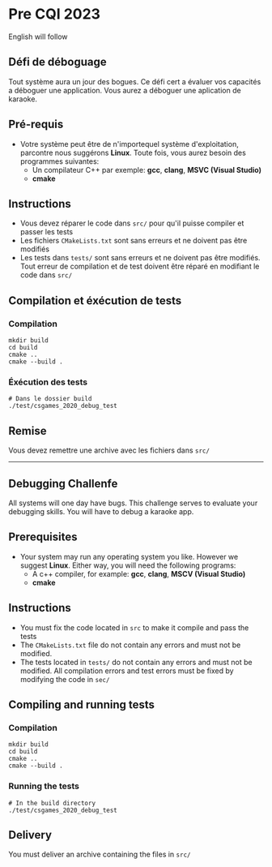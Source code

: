 # Pre CQI 2023
English will follow

## Défi de déboguage

Tout système aura un jour des bogues. Ce défi cert a évaluer vos capacités a déboguer une application. Vous aurez a déboguer une aplication de karaoke. 

## Pré-requis

 * Votre système peut être de n'importequel système d'exploitation, parcontre nous suggérons **Linux**. Toute fois, vous aurez besoin des programmes suivantes: 
   * Un compilateur C++ par exemple: **gcc**, **clang**, **MSVC (Visual Studio)**
   * **cmake**

## Instructions

* Vous devez réparer le code dans `src/` pour qu'il puisse compiler et passer les tests
* Les fichiers `CMakeLists.txt` sont sans erreurs et ne doivent pas être modifiés
* Les tests dans `tests/` sont sans erreurs et ne doivent pas être modifiés. Tout erreur de compilation et de test doivent être réparé en modifiant le code dans `src/`

## Compilation et éxécution de tests

### Compilation
```shell script
mkdir build
cd build
cmake ..
cmake --build .
```

### Éxécution des tests
```shell script
# Dans le dossier build
./test/csgames_2020_debug_test
```

## Remise
Vous devez remettre une archive avec les fichiers dans `src/`

---

## Debugging Challenfe

All systems will one day have bugs. This challenge serves to evaluate your debugging skills. You will have to debug a karaoke app.

## Prerequisites
* Your system may run any operating system you like. However we suggest **Linux**. Either way, you will need the following programs:
  * A c++ compiler, for example: **gcc**, **clang**, **MSCV (Visual Studio)**
  * **cmake**

 ## Instructions

* You must fix the code located in `src` to make it compile and pass the tests
* The `CMakeLists.txt` file do not contain any errors and must not be modified.
* The tests located in `tests/` do not contain any errors and must not be modified. All compilation errors and test errors must be fixed by modifying the code in `sec/`

## Compiling and running tests

### Compilation
```shell script
mkdir build
cd build
cmake ..
cmake --build .
```

### Running the tests
```shell script
# In the build directory
./test/csgames_2020_debug_test
```

## Delivery
You must deliver an archive containing the files in `src/`
